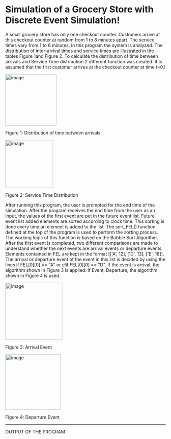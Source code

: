 # Simulation of a Grocery Store with Discrete Event Simulation!



A small grocery store has only one checkout counter. Customers arrive at this checkout counter at random from 1 to 8 minutes apart. The service times vary from 1 to 6 minutes. In this program the system is analyzed. The distribution of inter-arrival times and service times are illustrated in the tables Figure 1and Figure 2. To calculate the distribution of time between arrivals and Service Time distribution 2 different function was created. It is assumed that the first customer arrives at the checkout counter at time t=0.!

<img width="161" alt="image" src="https://user-images.githubusercontent.com/75491382/212732627-9222cabb-3240-40b2-babe-5e948d95df52.png">

Figure 1: Distribution of time between arrivals


<img width="150" alt="image" src="https://user-images.githubusercontent.com/75491382/212732874-f424d177-2a5d-4dc9-906e-ae467210b729.png">

Figure 2: Service Time Distribution

After running this program, the user is prompted for the end time of the simulation. After the program receives the end time from the user as an input, the values of the first event are put in the future event list. Future event list added elements are sorted according to clock time. This sorting is done every time an element is added to the list. The sort_FEL() function defined at the top of the program is used to perform the sorting process. The working logic of this function is based on the Bubble Sort Algorithm.
After the first event is completed, two different comparisons are made to understand whether the next events are arrival events or departure events. Elements contained in FEL are kept in the format [['A', 12], ['D', 13], ['E', 18]]. The arrival or departure event of the event in this list is decided by using the lines if FEL[0][0] == "A" or elif FEL[0][0] == "D". If the event is arrival, the algorithm shown in Figure 3 is applied. If Event, Departure, the algorithm shown in Figure 4 is used.

<img width="179" alt="image" src="https://user-images.githubusercontent.com/75491382/212733048-817b6e27-6901-453c-9497-86a80191ecba.png">

Figure 3: Arrival Event

<img width="174" alt="image" src="https://user-images.githubusercontent.com/75491382/212733128-8b2186f9-9dc5-4779-8ade-520c9739d969.png">

Figure 4: Departure Event

*********************************************************************************************************************************

OUTPUT OF THE PROGRAM


